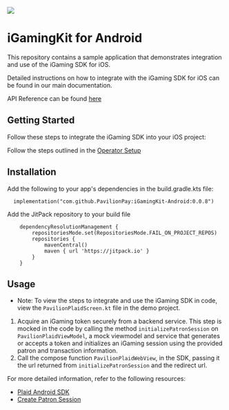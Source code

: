 [![](https://jitpack.io/v/PavilionPay/iGamingKit-Android.svg)](https://jitpack.io/#PavilionPay/iGamingKit-Android)

# iGamingKit for Android

This repository contains a sample application that demonstrates integration and use of the iGaming SDK for iOS.

Detailed instructions on how to integrate with the iGaming SDK for iOS can be found in our main documentation.

API Reference can be found [here](https://pavilionpay.github.io/iGamingKit-Android/)

## Getting Started

Follow these steps to integrate the iGaming SDK into your iOS project:

Follow the steps outlined in the [Operator Setup](https://ausenapccde03.azureedge.net/operator-onboarding/operator-setup)


## Installation

Add the following to your app's dependencies in the build.gradle.kts file:

```
  implementation("com.github.PavilionPay:iGamingKit-Android:0.0.8")
```
Add the JitPack repository to your build file
```
	dependencyResolutionManagement {
		repositoriesMode.set(RepositoriesMode.FAIL_ON_PROJECT_REPOS)
		repositories {
			mavenCentral()
			maven { url 'https://jitpack.io' }
		}
	}
```

## Usage

- Note: To view the steps to integrate and use the iGaming SDK in code, view the `PavilionPlaidScreen.kt` file in the demo project.


1. Acquire an iGaming token securely from a backend service. This step is mocked in the code by calling the method `initializePatronSession` on `PavilionPlaidViewModel`, a mock viewmodel and service that generates or accepts a token and initializes an iGaming session using the provided patron and transaction information.
2. Call the compose function `PavilionPlaidWebView`, in the SDK, passing it the url returned from `initializePatronSession` and the redirect url.

For more detailed information, refer to the following resources:

- [Plaid Android SDK](https://plaid.com/docs/link/android/)
- [Create Patron Session](https://ausenapccde03.azureedge.net/APIS/SDK/create-patron-session)
